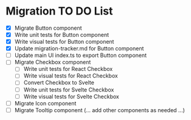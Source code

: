 # Migration TO DO List

- [x] Migrate Button component
- [x] Write unit tests for Button component
- [x] Write visual tests for Button component
- [x] Update migration-tracker.md for Button component
- [ ] Update main UI index.ts to export Button component
- [ ] Migrate Checkbox component
  - [ ] Write unit tests for React Checkbox
  - [ ] Write visual tests for React Checkbox
  - [ ] Convert Checkbox to Svelte
  - [ ] Write unit tests for Svelte Checkbox
  - [ ] Write visual tests for Svelte Checkbox
- [ ] Migrate Icon component
- [ ] Migrate Tooltip component
      (... add other components as needed ...)
